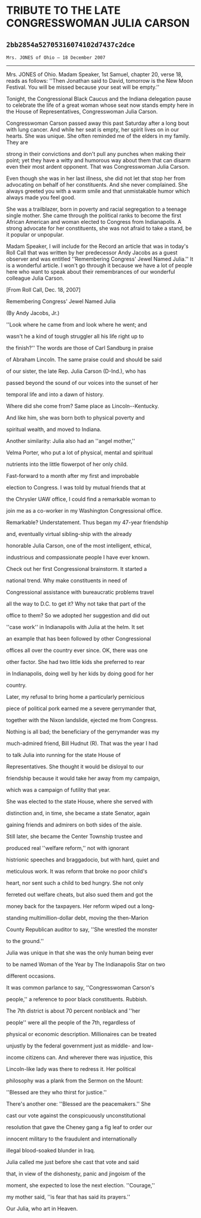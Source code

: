 # TRIBUTE TO THE LATE CONGRESSWOMAN JULIA CARSON
## `2bb2854a52705316074102d7437c2dce`
`Mrs. JONES of Ohio — 18 December 2007`

---


Mrs. JONES of Ohio. Madam Speaker, 1st Samuel, chapter 20, verse 18, 
reads as follows: ''Then Jonathan said to David, tomorrow is the New 
Moon Festival. You will be missed because your seat will be empty.''

Tonight, the Congressional Black Caucus and the Indiana delegation 
pause to celebrate the life of a great woman whose seat now stands 
empty here in the House of Representatives, Congresswoman Julia Carson.

Congresswoman Carson passed away this past Saturday after a long bout 
with lung cancer. And while her seat is empty, her spirit lives on in 
our hearts. She was unique. She often reminded me of the elders in my 
family. They are


strong in their convictions and don't pull any punches when making 
their point; yet they have a witty and humorous way about them that can 
disarm even their most ardent opponent. That was Congresswoman Julia 
Carson.

Even though she was in her last illness, she did not let that stop 
her from advocating on behalf of her constituents. And she never 
complained. She always greeted you with a warm smile and that 
unmistakable humor which always made you feel good.

She was a trailblazer, born in poverty and racial segregation to a 
teenage single mother. She came through the political ranks to become 
the first African American and woman elected to Congress from 
Indianapolis. A strong advocate for her constituents, she was not 
afraid to take a stand, be it popular or unpopular.

Madam Speaker, I will include for the Record an article that was in 
today's Roll Call that was written by her predecessor Andy Jacobs as a 
guest observer and was entitled ''Remembering Congress' Jewel Named 
Julia.'' It is a wonderful article. I won't go through it because we 
have a lot of people here who want to speak about their remembrances of 
our wonderful colleague Julia Carson.











[From Roll Call, Dec. 18, 2007]









Remembering Congress' Jewel Named Julia













 (By Andy Jacobs, Jr.)




 ''Look where he came from and look where he went; and 


 wasn't he a kind of tough struggler all his life right up to 


 the finish?'' The words are those of Carl Sandburg in praise 


 of Abraham Lincoln. The same praise could and should be said 


 of our sister, the late Rep. Julia Carson (D-Ind.), who has 


 passed beyond the sound of our voices into the sunset of her 


 temporal life and into a dawn of history.



 Where did she come from? Same place as Lincoln--Kentucky. 


 And like him, she was born both to physical poverty and 


 spiritual wealth, and moved to Indiana.



 Another similarity: Julia also had an ''angel mother,'' 


 Velma Porter, who put a lot of physical, mental and spiritual 


 nutrients into the little flowerpot of her only child.



 Fast-forward to a month after my first and improbable 


 election to Congress. I was told by mutual friends that at 


 the Chrysler UAW office, I could find a remarkable woman to 


 join me as a co-worker in my Washington Congressional office. 


 Remarkable? Understatement. Thus began my 47-year friendship 


 and, eventually virtual sibling-ship with the already 


 honorable Julia Carson, one of the most intelligent, ethical, 


 industrious and compassionate people I have ever known.



 Check out her first Congressional brainstorm. It started a 


 national trend. Why make constituents in need of 


 Congressional assistance with bureaucratic problems travel 


 all the way to D.C. to get it? Why not take that part of the 


 office to them? So we adopted her suggestion and did out 


 ''case work'' in Indianapolis with Julia at the helm. It set 


 an example that has been followed by other Congressional 


 offices all over the country ever since. OK, there was one 


 other factor. She had two little kids she preferred to rear 


 in Indianapolis, doing well by her kids by doing good for her 


 country.



 Later, my refusal to bring home a particularly pernicious 


 piece of political pork earned me a severe gerrymander that, 


 together with the Nixon landslide, ejected me from Congress. 


 Nothing is all bad; the beneficiary of the gerrymander was my 


 much-admired friend, Bill Hudnut (R). That was the year I had 


 to talk Julia into running for the state House of 


 Representatives. She thought it would be disloyal to our 


 friendship because it would take her away from my campaign, 


 which was a campaign of futility that year.



 She was elected to the state House, where she served with 


 distinction and, in time, she became a state Senator, again 


 gaining friends and admirers on both sides of the aisle.



 Still later, she became the Center Township trustee and 


 produced real ''welfare reform,'' not with ignorant 


 histrionic speeches and braggadocio, but with hard, quiet and 


 meticulous work. It was reform that broke no poor child's 


 heart, nor sent such a child to bed hungry. She not only 


 ferreted out welfare cheats, but also sued them and got the 


 money back for the taxpayers. Her reform wiped out a long-


 standing multimillion-dollar debt, moving the then-Marion 


 County Republican auditor to say, ''She wrestled the monster 


 to the ground.''



 Julia was unique in that she was the only human being ever 


 to be named Woman of the Year by The Indianapolis Star on two 


 different occasions.



 It was common parlance to say, ''Congresswoman Carson's 


 people,'' a reference to poor black constituents. Rubbish. 


 The 7th district is about 70 percent nonblack and ''her 


 people'' were all the people of the 7th, regardless of 


 physical or economic description. Millionaires can be treated 


 unjustly by the federal government just as middle- and low-


 income citizens can. And wherever there was injustice, this 


 Lincoln-like lady was there to redress it. Her political 


 philosophy was a plank from the Sermon on the Mount: 


 ''Blessed are they who thirst for justice.''



 There's another one: ''Blessed are the peacemakers.'' She 


 cast our vote against the conspicuously unconstitutional 


 resolution that gave the Cheney gang a fig leaf to order our 


 innocent military to the fraudulent and internationally 


 illegal blood-soaked blunder in Iraq.



 Julia called me just before she cast that vote and said 


 that, in view of the dishonesty, panic and jingoism of the 


 moment, she expected to lose the next election. ''Courage,'' 


 my mother said, ''is fear that has said its prayers.''



 Our Julia, who art in Heaven.

